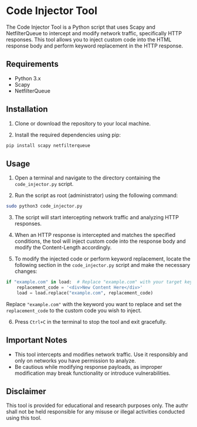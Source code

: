 # Code Injector Tool

The Code Injector Tool is a Python script that uses Scapy and NetfilterQueue to intercept and modify network traffic, specifically HTTP responses. This tool allows you to inject custom code into the HTML response body and perform keyword replacement in the HTTP response.

## Requirements

- Python 3.x
- Scapy
- NetfilterQueue

## Installation

1. Clone or download the repository to your local machine.

2. Install the required dependencies using pip:

```sh
pip install scapy netfilterqueue
```

## Usage

1. Open a terminal and navigate to the directory containing the `code_injector.py` script.

2. Run the script as root (administrator) using the following command:

```sh
sudo python3 code_injector.py
```

3. The script will start intercepting network traffic and analyzing HTTP responses.

4. When an HTTP response is intercepted and matches the specified conditions, the tool will inject custom code into the response body and modify the Content-Length accordingly.

5. To modify the injected code or perform keyword replacement, locate the following section in the `code_injector.py` script and make the necessary changes:

```python
if "example.com" in load:  # Replace "example.com" with your target keyword
    replacement_code = '<div>New Content Here</div>'
    load = load.replace("example.com", replacement_code)
```

Replace `"example.com"` with the keyword you want to replace and set the `replacement_code` to the custom code you wish to inject.

6. Press `Ctrl+C` in the terminal to stop the tool and exit gracefully.

## Important Notes

- This tool intercepts and modifies network traffic. Use it responsibly and only on networks you have permission to analyze.
- Be cautious while modifying response payloads, as improper modification may break functionality or introduce vulnerabilities.

## Disclaimer

This tool is provided for educational and research purposes only. The authr shall not be held responsible for any misuse or illegal activities conducted using this tool.

